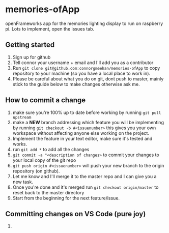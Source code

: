 # memories-ofApp

openFrameworks app for the memories lighting display to run on raspberry pi.  Lots to implement, open the issues tab.


## Getting started

1. Sign up for github
2. Tell connor your username + email and I'll add you as a contributor
3. Run `git clone git@github.com:connorgmeehan/memories-ofApp` to copy repository to your machine (so you have a local place to work in).
4. Please be careful about what you do on git, dont push to master, mainly stick to the guide below to make changes otherwise ask me.

## How to commit a change

1. make sure you're 100% up to date before working by running `git pull upstream`
2. make a **NEW** branch addressing which feature you will be implementing by running `git checkout -b #<issuenumber>` this gives you your own workspace without affecting anyone else working on the project.
3. Implement the feature in your text editor, make sure it's tested and works.
4. run `git add *` to add all the changes
5. `git commit -a "<description of changes>` to commit your changes to your local copy of the git repo
6. `git push origin #<issuenumber>` will push your new branch to the origin repository (on github).
7. Let me know and I'll merge it to the master repo and I can give you a new task.
8. Once you're done and it's merged run `git checkout origin/master` to reset back to the master directory
9. Start from the beginning for the next feature/issue.

## Committing changes on VS Code (pure joy)

1. 